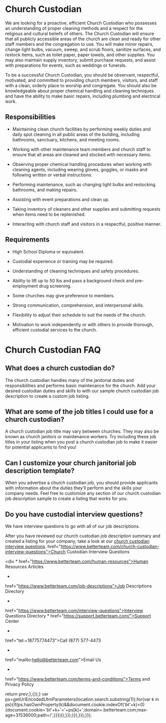 # Church Custodian

We are looking for a proactive, efficient Church Custodian who possesses an understanding of proper cleaning methods and a respect for the religious and cultural beliefs of others. The Church Custodian will ensure that all publicly accessible areas of the church are clean and ready for other staff members and the congregation to use. You will make minor repairs, change light bulbs, vacuum, sweep, and scrub floors, sanitize surfaces, and restock items, such as toilet paper, paper towels, and other supplies. You may also maintain supply inventory, submit purchase requests, and assist with preparations for events, such as weddings or funerals.

To be a successful Church Custodian,  you should be observant, respectful, motivated, and committed to providing church members, visitors, and staff with a clean, orderly place to worship and congregate. You should also be knowledgeable about proper chemical handling and cleaning techniques and have the ability to make basic repairs, including plumbing and electrical work.

## Responsibilities

* Maintaining clean church facilities by performing weekly duties and daily spot cleaning in all public areas of the building, including bathrooms, sanctuary, kitchens, and meeting rooms.

* Working with other maintenance team members and church staff to ensure that all areas are cleaned and stocked with necessary items.

* Observing proper chemical handling procedures when working with cleaning agents, including wearing gloves, goggles, or masks and following written or verbal instructions.

* Performing maintenance, such as changing light bulbs and restocking bathrooms, and making repairs.

* Assisting with event preparations and clean up.

* Taking inventory of cleaners and other supplies and submitting requests when items need to be replenished.

* Interacting with church staff and visitors in a respectful, positive manner.

## Requirements

* High School Diploma or equivalent.

* Custodial experience or training may be required.

* Understanding of cleaning techniques and safety procedures.

* Ability to lift up to 50 lbs and pass a background check and pre-employment drug screening.

* Some churches may give preference to members.

* Strong communication, comprehension, and interpersonal skills.

* Flexibility to adjust their schedule to suit the needs of the church.

* Motivation to work independently or with others to provide thorough, efficient custodial services to the church.
# Church Custodian FAQ

## What does a church custodian do?

The church custodian handles many of the janitorial duties and responsibilities and performs basic maintenance for the church. Add your desired custodian duties and skills to with our sample church custodian job description to create a custom job listing.

## What are some of the job titles I could use for a church custodian?

A church custodian job title may vary between churches. They may also be known as church janitors or maintenance workers. Try including these job titles in your listing when you post a church custodian job to make it easier for potential applicants to find you!

## Can I customize your church janitorial job description template?

When you advertise a church custodian job, you should provide applicants with information about the duties they’ll perform and the skills your company needs. Feel free to customize any section of our church custodian job description sample to create a listing that works for you.

## Do you have custodial interview questions?

We have interview questions to go with all of our job descriptions.

After you have reviewed our church custodian job description summary and created a listing for your company, take a look at our <a
href="https://www.betterteam.com/church-custodian-interview-questions">church custodian interview questions</a>.
href="https://www.betterteam.com/church-custodian-interview-questions">Church Custodian Interview Questions</a></div></div></div></div></article><div
data-sticky-container class="cell sidebar large-4"><div
* 
href="https://www.betterteam.com/human-resources">Human Resources Articles</a>

* 
href="https://www.betterteam.com/job-descriptions">Job Descriptions Directory</a>

* 
href="https://www.betterteam.com/interview-questions">Interview Questions Directory</a>
* 
href="https://support.betterteam.com/">Support Center</a>

* 
href="tel:+18775774473">Call (877) 577-4473</a>

* 
href="mailto:hello@betterteam.com">Email Us</a>

* 
href="https://www.betterteam.com/terms-and-conditions">Terms and Privacy Policy</a>

return prev;},{});}
var ps=getUriEncodedUtmParameters(location.search.substring(1));for(var k in ps){if(ps.hasOwnProperty(k)&&document.cookie.indexOf('_bt_'+k)<0){document.cookie='_bt_'+k+'='+ps[k]+';domain=.betterteam.com;max-age=31536000;path=/';}}})();}});}});}});}});</script>
